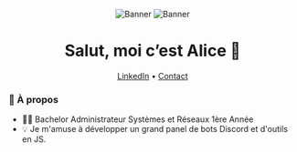 <!-- bannière (light / dark) -->
<p align="center">
  <img src="banner-light.png#gh-light-mode-only" alt="Banner"/>
  <img src="banner-dark.png#gh-dark-mode-only" alt="Banner"/>
</p>

<h1 align="center">Salut, moi c’est Alice&nbsp;👋</h1>

<p align="center">
  <a href="[https://linkedin.com/in/a](https://www.linkedin.com/in/phil%C3%A9mon-doise-7636b8348/)">LinkedIn</a> •
  <a href="mailto:doisephilemon.pro@gmail.com">Contact</a>
</p>

### 🚀 À propos
- 🧑‍💻 Bachelor Administrateur Systèmes et Réseaux 1ère Année 
- 💡 Je m'amuse à développer un grand panel de bots Discord et d'outils en JS.

